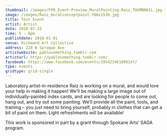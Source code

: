 ```yaml
---
thumbnail: /images/FPO_Event-Preview_MuralPainting-Raiz_THUMBNAIL.jpg
image: /images/Raiz_muralconceptpaint-768x1536.jpg
title: Test Event
artist: Artist
date: 2018-07-22
time: 5 - 8pm
publishdate: 2018-01-01
venue: Richmond Art Collective
address: 228 W Spraque Ave
artistwebsite: pablosomething.tumblr.com
artisturl: https://pablosomething.tumblr.com/
facebook: https://www.facebook.com/events/295423461008147/
type: events
gridtype: grid-single
---
```

Laboratory artist-in-residence Raiz is working on a mural, and would love your help in making it happen! We’ll be making a large image out of individually-painted index cards, and are looking for people to come out, hang out, and try out some painting. We’ll provide all the paint, tools, and training – you just need to bring yourself, probably in clothes that can get a bit of paint on them. Light refreshments will be available!

This work is sponsored in part by a grant through Spokane Arts’ SAGA program.

